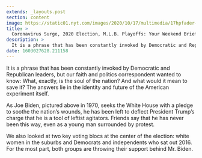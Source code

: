 ```yaml
--- 
extends: _layouts.post 
section: content 
image: https://static01.nyt.com/images/2020/10/17/multimedia/17hpfader-slide8-weekendbrieifing-promo/17hpfader-slide8-weekendbrieifing-facebookJumbo-v3.jpg 
title: > 
  Coronavirus Surge, 2020 Election, M.L.B. Playoffs: Your Weekend Briefing 
description: > 
  It is a phrase that has been constantly invoked by Democratic and Republican leaders, but our faith and politics correspondent wanted to know: What, exactly, is the soul of the nation?The answers lie in the identity and future of the American experiment itself.Friends say that he has never been this way, even as a young man surrounded by protest.We also looked at two key voting blocs at the center of the election: white women in the suburbs and Democrats and independents who sat out 2016.For the most part, both groups are throwing their support behind Mr. Biden. 
date: 1603027628.211158 
--- 
```

It is a phrase that has been constantly invoked by Democratic and Republican leaders, but our faith and politics correspondent wanted to know: What, exactly, is the soul of the nation? And what would it mean to save it? The answers lie in the identity and future of the American experiment itself.

As Joe Biden, pictured above in 1970, seeks the White House with a pledge to soothe the nation’s wounds, he has been left to deflect President Trump’s charge that he is a tool of leftist agitators. Friends say that he has never been this way, even as a young man surrounded by protest.

We also looked at two key voting blocs at the center of the election: white women in the suburbs and Democrats and independents who sat out 2016. For the most part, both groups are throwing their support behind Mr. Biden.